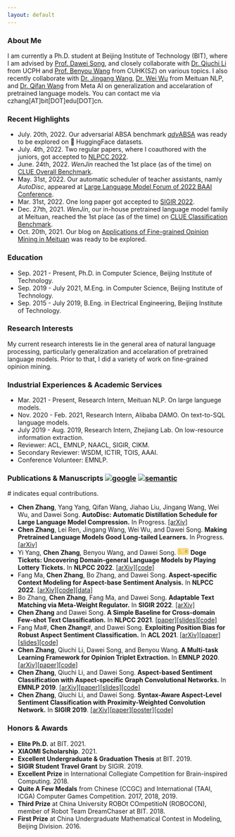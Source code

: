 ```yaml
---
layout: default
---
```


### About Me

I am currently a Ph.D. student at Beijing Institute of Technology (BIT), where I am advised by [Prof. Dawei Song](http://cs.bit.edu.cn/szdw/jsml/js/sdw/index.htm), and closely collaborate with [Dr. Qiuchi Li](https://qiuchili.github.io) from UCPH and [Prof. Benyou Wang](https://wabyking.github.io/old) from CUHK(SZ) on various topics. I also recently collaborate with [Dr. Jingang Wang](https://sites.google.com/site/bitwjg/), [Dr. Wei Wu](https://sites.google.com/view/wei-wu-homepage) from Meituan NLP, and [Dr. Qifan Wang](https://wqfcr.github.io/) from Meta AI on generalization and accelaration of pretrained language models. You can contact me via czhang[AT]bit[DOT]edu[DOT]cn.

### Recent Highlights

* July. 20th, 2022. Our adversarial ABSA benchmark [*adv*ABSA](https://huggingface.co/datasets/becurrio/advABSA) was ready to be explored on 🤗 HuggingFace datasets.
* July. 4th, 2022. Two regular papers, where I coauthored with the juniors, got accepted to [NLPCC 2022](http://tcci.ccf.org.cn/conference/2022/).
* June. 24th, 2022. *WenJin* reached the 1st place (as of the time) on [CLUE Overall Benchmark](https://www.cluebenchmarks.com/rank.html).
* May. 31st, 2022. Our automatic scheduler of teacher assistants, namly *AutoDisc*, appeared at [Large Language Model Forum of 2022 BAAI Conference](https://2022-live.baai.ac.cn/2022/live/?room_id=16970). 
* Mar. 31st, 2022. One long paper got accepted to [SIGIR 2022](https://sigir.org/sigir2022/program/accepted/).
* Dec. 27th, 2021. *WenJin*, our in-house pretrained language model family at Meituan, reached the 1st place (as of the time) on [CLUE Classification Benchmark](https://www.cluebenchmarks.com/classification.html).
* Oct. 20th, 2021. Our blog on [Applications of Fine-grained Opinion Mining in Meituan](https://tech.meituan.com/2021/10/20/the-applications-of-sentiment-analysis-meituan.html) was ready to be explored.

### Education

* Sep. 2021 - Present, Ph.D. in Computer Science, Beijing Institute of Technology.
* Sep. 2019 - July 2021, M.Eng. in Computer Science, Beijing Institute of Technology.
* Sep. 2015 - July 2019, B.Eng. in Electrical Engineering, Beijing Institute of Technology.

### Research Interests

My current research interests lie in the general area of natural language processing, particularly generalization and accelaration of pretrained language models. Prior to that, I did a variety of work on fine-grained opinion mining.

### Industrial Experiences & Academic Services

* Mar. 2021 - Present, Research Intern, Meituan NLP. On large languege models.
* Nov. 2020 - Feb. 2021, Research Intern, Alibaba DAMO. On text-to-SQL language models.
* July 2019 - Aug. 2019, Research Intern, Zhejiang Lab. On low-resource information extraction.
* Reviewer: ACL, EMNLP, NAACL, SIGIR, CIKM.
* Secondary Reviewer: WSDM, ICTIR, TOIS, AAAI.
* Conference Volunteer: EMNLP.

### Publications & Manuscripts [<img src="./assets/img/google.ico" width="22" height="22" alt="google" align=center/>](https://scholar.google.com/citations?user=IMwAXWcAAAAJ) [<img src="./assets/img/semantic.ico" width="22" height="22" alt="semantic" align=center/>](https://www.semanticscholar.org/author/Chen-Zhang/145107889) 
\# indicates equal contributions.

* **Chen Zhang**, Yang Yang, Qifan Wang, Jiahao Liu, Jingang Wang, Wei Wu, and Dawei Song. **AutoDisc: Automatic Distillation Schedule for Large Language Model Compression.** In Progress. [[arXiv]](https://arxiv.org/abs/2205.14570)
* **Chen Zhang**, Lei Ren, Jingang Wang, Wei Wu, and Dawei Song. **Making Pretrained Language Models Good Long-tailed Learners.** In Progress. [[arXiv]](https://arxiv.org/abs/2205.05461)
* Yi Yang, **Chen Zhang**, Benyou Wang, and Dawei Song. <img src="./assets/img/dogetickets.png" width="25" height="15" alt="dogetickets" align=center/> **Doge Tickets: Uncovering Domain-general Language Models by Playing Lottery Tickets.** In **NLPCC 2022**. [[arXiv]](https://arxiv.org/abs/2207.09638)[[code]](https://github.com/Ylily1015/DogeTickets)
* Fang Ma, **Chen Zhang**, Bo Zhang, and Dawei Song. **Aspect-specific Context Modeling for Aspect-base Sentiment Analysis.** In **NLPCC 2022**. [[arXiv]](https://arxiv.org/abs/2207.08099)[[code]](https://github.com/BD-MF/ASCM4ABSA)[[data]](https://huggingface.co/datasets/becurrio/advABSA)
* Bo Zhang, **Chen Zhang**, Fang Ma, and Dawei Song. **Adaptable Text Matching via Meta-Weight Regulator.** In **SIGIR 2022**. [[arXiv]](https://arxiv.org/abs/2204.12668)
* **Chen Zhang** and Dawei Song. **A Simple Baseline for Cross-domain Few-shot Text Classification.** In **NLPCC 2021**. [[paper]](https://link.springer.com/chapter/10.1007/978-3-030-88480-2_56)[[slides]](./assets/file/NLPCC2021-Oral.pdf)[[code]](https://github.com/GeneZC/XFew)
* Fang Ma\#, **Chen Zhang**\#, and Dawei Song. **Exploiting Position Bias for Robust Aspect Sentiment Classification.** In **ACL 2021**. [[arXiv]](https://arxiv.org/abs/2105.14210)[[paper]](https://aclanthology.org/2021.findings-acl.116/)[[slides]](./assets/file/ACL2021-Oral.pdf)[[code]](https://github.com/BD-MF/POS4ASC)
* **Chen Zhang**, Qiuchi Li, Dawei Song, and Benyou Wang. **A Multi-task Learning Framework for Opinion Triplet Extraction.** In **EMNLP 2020**. [[arXiv]](https://arxiv.org/abs/2010.01512)[[paper]](https://www.aclweb.org/anthology/2020.findings-emnlp.72/)[[code]](https://github.com/GeneZC/OTE-MTL)
* **Chen Zhang**, Qiuchi Li, and Dawei Song. **Aspect-based Sentiment Classification with Aspect-specific Graph Convolutional Networks.** In **EMNLP 2019**. [[arXiv]](https://arxiv.org/abs/1909.03477)[[paper]](https://www.aclweb.org/anthology/D19-1464/)[[slides]](./assets/file/EMNLP2019-Oral.pdf)[[code]](https://github.com/GeneZC/ASGCN)
* **Chen Zhang**, Qiuchi Li, and Dawei Song. **Syntax-Aware Aspect-Level Sentiment Classification with Proximity-Weighted Convolution Network.** In **SIGIR 2019**. [[arXiv]](https://arxiv.org/abs/1909.10171)[[paper]](https://dl.acm.org/citation.cfm?id=3331351)[[poster]](./assets/file/SIGIR2019-Poster.pdf)[[code]](https://github.com/GeneZC/PWCN)

### Honors & Awards

* **Elite Ph.D.** at BIT. 2021.
* **XIAOMI Scholarship**. 2021.
* **Excellent Undergraduate & Graduation Thesis** at BIT. 2019.
* **SIGIR Student Travel Grant** by SIGIR. 2019.
* **Excellent Prize** in International Collegiate Competition for Brain-inspired Computing. 2018.
* **Quite A Few Medals** from Chinese (CCGC) and International (TAAI, ICGA) Computer Games Competition. 2017, 2018, 2019.
* **Third Prize** at China University ROBOt COmpetitioN (ROBOCON), member of Robot Team DreamChaser at BIT. 2018.
* **First Prize** at China Undergraduate Mathematical Contest in Modeling, Beijing Division. 2016.
